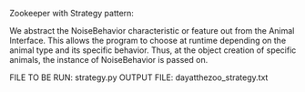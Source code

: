 Zookeeper with Strategy pattern:

We abstract the NoiseBehavior characteristic or feature out from the Animal Interface. This allows the program to choose at runtime depending on the animal type and its specific behavior. Thus, at the object creation of specific animals, the instance of NoiseBehavior is passed on.

FILE TO BE RUN: strategy.py
OUTPUT FILE: dayatthezoo_strategy.txt
